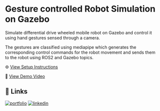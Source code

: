 # Gesture controlled Robot Simulation on Gazebo

Simulate differential drive wheeled mobile robot on Gazebo and control it using hand gestures sensed through a camera. 

The gestures are classified using mediapipe which generates the corresponding control commands for the robot movement and sends them to the robot using ROS2 and Gazebo topics.

⚙️ [View Setup Instructions](https://1drv.ms/b/c/d0be1e62912bccee/EcU0QS8XlrVLurRm5SoZrqcBq0XhNyzlXLHYTFZ5Pb7aUQ?e=astPSC)

🎥 [View Demo Video](https://drive.google.com/file/d/1SyzYRFSmTWgSXxiZhExaJkAaH0xRbyAC/view)

## 🔗 Links
[![portfolio](https://img.shields.io/badge/my_portfolio-000?style=for-the-badge&logo=ko-fi&logoColor=white)](https://vedansh-mishra-site.netlify.app/)
[![linkedin](https://img.shields.io/badge/linkedin-0A66C2?style=for-the-badge&logo=linkedin&logoColor=white)](https://www.linkedin.com/in/vedansh-mishra-828549255/)
